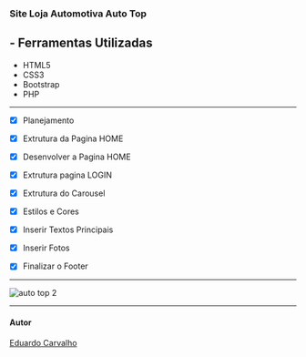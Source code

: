 ### Site Loja Automotiva Auto Top

## - Ferramentas Utilizadas  

- HTML5
- CSS3
- Bootstrap
- PHP


---


- [x] Planejamento

- [x] Extrutura da Pagina HOME

- [x] Desenvolver a Pagina HOME

- [x] Extrutura pagina LOGIN

- [x] Extrutura do Carousel

- [x] Estilos e Cores

- [x] Inserir Textos Principais

- [x] Inserir Fotos

- [x] Finalizar o Footer


---


![auto top 2](https://user-images.githubusercontent.com/60022350/83482430-a89a4480-a476-11ea-81b3-6710c26515cd.gif)



---

#### Autor

[Eduardo Carvalho](https://github.com/eduardocarvalhojunior)
